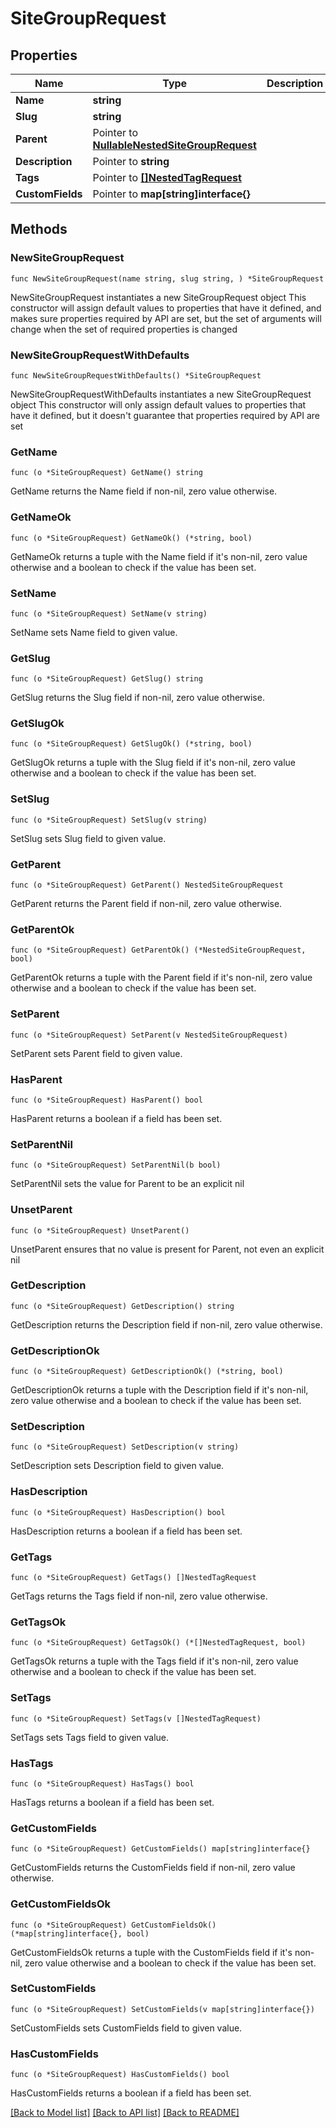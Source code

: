 # SiteGroupRequest

## Properties

Name | Type | Description | Notes
------------ | ------------- | ------------- | -------------
**Name** | **string** |  | 
**Slug** | **string** |  | 
**Parent** | Pointer to [**NullableNestedSiteGroupRequest**](NestedSiteGroupRequest.md) |  | [optional] 
**Description** | Pointer to **string** |  | [optional] 
**Tags** | Pointer to [**[]NestedTagRequest**](NestedTagRequest.md) |  | [optional] 
**CustomFields** | Pointer to **map[string]interface{}** |  | [optional] 

## Methods

### NewSiteGroupRequest

`func NewSiteGroupRequest(name string, slug string, ) *SiteGroupRequest`

NewSiteGroupRequest instantiates a new SiteGroupRequest object
This constructor will assign default values to properties that have it defined,
and makes sure properties required by API are set, but the set of arguments
will change when the set of required properties is changed

### NewSiteGroupRequestWithDefaults

`func NewSiteGroupRequestWithDefaults() *SiteGroupRequest`

NewSiteGroupRequestWithDefaults instantiates a new SiteGroupRequest object
This constructor will only assign default values to properties that have it defined,
but it doesn't guarantee that properties required by API are set

### GetName

`func (o *SiteGroupRequest) GetName() string`

GetName returns the Name field if non-nil, zero value otherwise.

### GetNameOk

`func (o *SiteGroupRequest) GetNameOk() (*string, bool)`

GetNameOk returns a tuple with the Name field if it's non-nil, zero value otherwise
and a boolean to check if the value has been set.

### SetName

`func (o *SiteGroupRequest) SetName(v string)`

SetName sets Name field to given value.


### GetSlug

`func (o *SiteGroupRequest) GetSlug() string`

GetSlug returns the Slug field if non-nil, zero value otherwise.

### GetSlugOk

`func (o *SiteGroupRequest) GetSlugOk() (*string, bool)`

GetSlugOk returns a tuple with the Slug field if it's non-nil, zero value otherwise
and a boolean to check if the value has been set.

### SetSlug

`func (o *SiteGroupRequest) SetSlug(v string)`

SetSlug sets Slug field to given value.


### GetParent

`func (o *SiteGroupRequest) GetParent() NestedSiteGroupRequest`

GetParent returns the Parent field if non-nil, zero value otherwise.

### GetParentOk

`func (o *SiteGroupRequest) GetParentOk() (*NestedSiteGroupRequest, bool)`

GetParentOk returns a tuple with the Parent field if it's non-nil, zero value otherwise
and a boolean to check if the value has been set.

### SetParent

`func (o *SiteGroupRequest) SetParent(v NestedSiteGroupRequest)`

SetParent sets Parent field to given value.

### HasParent

`func (o *SiteGroupRequest) HasParent() bool`

HasParent returns a boolean if a field has been set.

### SetParentNil

`func (o *SiteGroupRequest) SetParentNil(b bool)`

 SetParentNil sets the value for Parent to be an explicit nil

### UnsetParent
`func (o *SiteGroupRequest) UnsetParent()`

UnsetParent ensures that no value is present for Parent, not even an explicit nil
### GetDescription

`func (o *SiteGroupRequest) GetDescription() string`

GetDescription returns the Description field if non-nil, zero value otherwise.

### GetDescriptionOk

`func (o *SiteGroupRequest) GetDescriptionOk() (*string, bool)`

GetDescriptionOk returns a tuple with the Description field if it's non-nil, zero value otherwise
and a boolean to check if the value has been set.

### SetDescription

`func (o *SiteGroupRequest) SetDescription(v string)`

SetDescription sets Description field to given value.

### HasDescription

`func (o *SiteGroupRequest) HasDescription() bool`

HasDescription returns a boolean if a field has been set.

### GetTags

`func (o *SiteGroupRequest) GetTags() []NestedTagRequest`

GetTags returns the Tags field if non-nil, zero value otherwise.

### GetTagsOk

`func (o *SiteGroupRequest) GetTagsOk() (*[]NestedTagRequest, bool)`

GetTagsOk returns a tuple with the Tags field if it's non-nil, zero value otherwise
and a boolean to check if the value has been set.

### SetTags

`func (o *SiteGroupRequest) SetTags(v []NestedTagRequest)`

SetTags sets Tags field to given value.

### HasTags

`func (o *SiteGroupRequest) HasTags() bool`

HasTags returns a boolean if a field has been set.

### GetCustomFields

`func (o *SiteGroupRequest) GetCustomFields() map[string]interface{}`

GetCustomFields returns the CustomFields field if non-nil, zero value otherwise.

### GetCustomFieldsOk

`func (o *SiteGroupRequest) GetCustomFieldsOk() (*map[string]interface{}, bool)`

GetCustomFieldsOk returns a tuple with the CustomFields field if it's non-nil, zero value otherwise
and a boolean to check if the value has been set.

### SetCustomFields

`func (o *SiteGroupRequest) SetCustomFields(v map[string]interface{})`

SetCustomFields sets CustomFields field to given value.

### HasCustomFields

`func (o *SiteGroupRequest) HasCustomFields() bool`

HasCustomFields returns a boolean if a field has been set.


[[Back to Model list]](../README.md#documentation-for-models) [[Back to API list]](../README.md#documentation-for-api-endpoints) [[Back to README]](../README.md)


